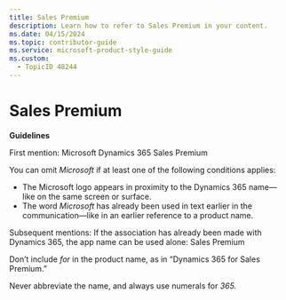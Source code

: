 ```yaml
---
title: Sales Premium
description: Learn how to refer to Sales Premium in your content.
ms.date: 04/15/2024
ms.topic: contributor-guide
ms.service: microsoft-product-style-guide
ms.custom:
  - TopicID 48244
---
```



# Sales Premium

**Guidelines**

First mention: Microsoft Dynamics 365 Sales Premium

You can omit *Microsoft* if at least one of the following conditions applies:

- The Microsoft logo appears in proximity to the Dynamics 365 name—like on the same screen or surface.
- The word *Microsoft* has already been used in text earlier in the communication—like in an earlier reference to a product name.

Subsequent mentions: If the association has already been made with Dynamics 365, the app name can be used alone: Sales Premium

Don’t include *for* in the product name, as in “Dynamics 365 for Sales Premium.”

Never abbreviate the name, and always use numerals for *365.*

